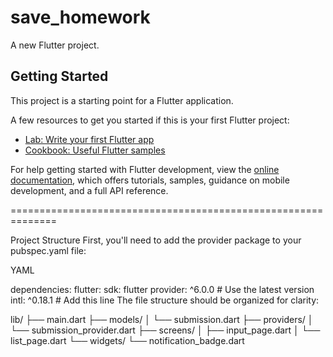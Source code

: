 # save_homework

A new Flutter project.

## Getting Started

This project is a starting point for a Flutter application.

A few resources to get you started if this is your first Flutter project:

- [Lab: Write your first Flutter app](https://docs.flutter.dev/get-started/codelab)
- [Cookbook: Useful Flutter samples](https://docs.flutter.dev/cookbook)

For help getting started with Flutter development, view the
[online documentation](https://docs.flutter.dev/), which offers tutorials,
samples, guidance on mobile development, and a full API reference.

==============================================================

Project Structure
First, you'll need to add the provider package to your pubspec.yaml file:

YAML

dependencies:
  flutter:
    sdk: flutter
  provider: ^6.0.0 # Use the latest version
  intl: ^0.18.1 # Add this line
The file structure should be organized for clarity:

lib/
├── main.dart
├── models/
│   └── submission.dart
├── providers/
│   └── submission_provider.dart
├── screens/
│   ├── input_page.dart
│   └── list_page.dart
└── widgets/
    └── notification_badge.dart